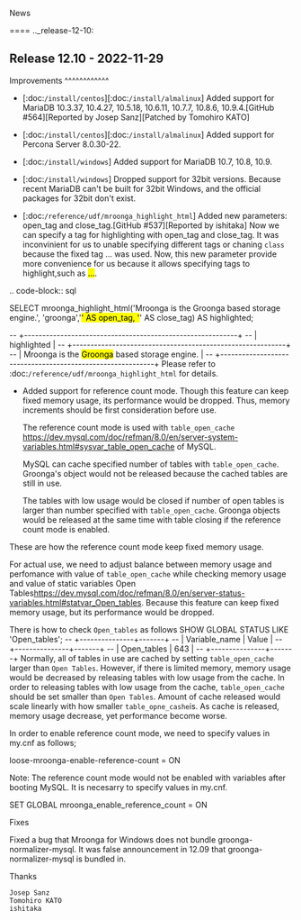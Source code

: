 News

====
.._release-12-10:

Release 12.10 - 2022-11-29
--------------------------

Improvements
^^^^^^^^^^^^

* [:doc:`/install/centos`][:doc:`/install/almalinux`] Added support for MariaDB 10.3.37, 10.4.27, 10.5.18, 10.6.11, 10.7.7, 10.8.6, 10.9.4.[GitHub #564][Reported by Josep Sanz][Patched by Tomohiro KATO]

* [:doc:`/install/centos`][:doc:`/install/almalinux`] Added support for Percona Server 8.0.30-22.

* [:doc:`/install/windows`] Added support for MariaDB 10.7, 10.8, 10.9.

* [:doc:`/install/windows`] Dropped support for 32bit versions.
    Because recent MariaDB can't be built for 32bit Windows, and the official packages for 32bit don't exist.
    <!--MariaDBがWindows用にビルトするのではなく、ビルドされるのだとおもうので-->

* [:doc:`/reference/udf/mroonga_highlight_html`] Added new parameters: open_tag and close_tag.[GitHub #537][Reported by ishitaka]
    Now we can specify a tag for highlighting with open_tag and close_tag.
    It was inconvinient for us to unable specifying different tags or chaning `class` because the fixed tag <span class="keyword">...</span> was used. 
    Now, this new parameter provide more convenience for us because it allows specifying tags to highlight,such as <mark>...</mark>.
    <!--今までは固定で <span class="keyword">...</span> というタグを使用しており、 class の変更や、別のタグが指定できず不便でした。 今回からタグを指定できるようになったので、 <mark>...</mark> などのハイライト用のタグも使えるようになって便利になりました。-->

 .. code-block:: sql
 
SELECT mroonga_highlight_html('Mroonga is the Groonga based storage engine.', 'groonga','<mark>' AS open_tag, '</mark>' AS close_tag) AS highlighted;

-- +-----------------------------------------------------------+
-- | highlighted                                               |
-- +-----------------------------------------------------------+
-- | Mroonga is the <mark>Groonga</mark> based storage engine. |
-- +-----------------------------------------------------------+
Please refer to :doc:`/reference/udf/mroonga_highlight_html` for details.

* Added support for reference count mode.
  Though this feature can keep fixed memory usage, its performance would be dropped. Thus, memory increments should be first consideration before use.
    <!-- この機能によりメモリー使用量を一定量に保つことができますが、パフォーマンスが悪化します。 そのため、メモリー不足の場合には、この機能を使用する前に、メモリーを増強することを検討してください。-->

  The reference count mode is used with `table_open_cache` <https://dev.mysql.com/doc/refman/8.0/en/server-system-variables.html#sysvar_table_open_cache> of MySQL.
    <!-- 参照カウントモードは MySQLの table_open_cache <https://dev.mysql.com/doc/refman/8.0/en/server-system-variables.html#sysvar_table_open_cache> とともに使用します。（My SQLのというのがMy SQLのシステム上でという事ならonかinだと思います )-->
  MySQL can cache specified number of tables  with `table_open_cache`. Groonga's object would not be released because the cached tables are still in use.
  <!-- MySQLは table_open_cache で指定した個数のテーブルをキャッシュしておくことができます。キャッシュされているテーブルはまだ使用中なので、Groongaのオブジェクトも解放されません。-->
  
  The tables with low usage would be closed if number of open tables is larger than number specified with `table_open_cache`. Groonga objects would be released at the same time with table closing if the reference count mode is enabled.
  
<!--table_open_cache で指定した個数よりも多いテーブルが開かれたとき、使用頻度が低いテーブルが閉じられます。参照カウントモードが有効なとき、そのタイミングでGroongaのオブジェクトも閉じられます。
【吉本】ここの日本語がよくわからなかったです。　Groongaのオブジェクトが開放されるのとオブジェクトが閉じるのは同義ですか？この説明は「どうやってreferencecount modeがメモリー使用量を一定に保つのか？」を説明しているという事であっていますか？-->


 These are how the reference count mode keep fixed memory usage.

For actual use, we need to adjust balance between memory usage and perfomance with value of `table_open_cache` while checking memory usage and value of static variables Open Tables<https://dev.mysql.com/doc/refman/8.0/en/server-status-variables.html#statvar_Open_tables>. Because this feature can keep fixed memory usage, but its performance would be dropped.

 <!--ステータス変数の Open_tables <https://dev.mysql.com/doc/refman/8.0/en/server-status-variables.html#statvar_Open_tables> の値とメモリー使用量を見ながら table_open_cache の値を調整することで、メモリー使用量とパフォーマンスのバランスを調整する必要があります。-->

There is how to check `Open_tables` as follows
SHOW GLOBAL STATUS LIKE 'Open_tables';
-- +---------------+-------+
-- | Variable_name | Value |
-- +---------------+-------+
-- | Open_tables   | 643   |
-- +---------------+-------+
Normally, all of tables in use are cached by setting `table_open_cache` larger than `Open Tables`. However, if there is limited memory, memory usage would be decreased by releasing tables with low usage from the cache.
In order to releasing tables with low usage from the cache, `table_open_cache` should be set smaller than `Open Tables`. 
Amount of cache released would scale linearly with how smaller `table_opne_cashe`is. 
As cache is released, memory usage decrease, yet performance become worse.
<!--通常は Open_tables より table_open_cache を大きくして常に使っているすべてテーブルをキャッシュします。 しかし、メモリーに余裕がない環境では一部の使用頻度の低いテーブルをキャッシュから落として解放することでメモリー使用量を削減します。
 使用頻度の低いテーブルをキャッシュから落とすには Open_tables より table_open_cache を小さくします。 少し小さくすると少しだけキャッシュから落ちます。その分メモリー使用量は減りますが、テーブルの開き直しが必要になるためパフォーマンスは悪化します。 table_open_cache を小さくするほどその度合いは大きくなるので、小さくするのはメモリー使用量が許容範囲内に収まる程度までにしておきます。
 【吉本】ここでも、キャッシュを開放する・と落とすが混在していてちょっとわかりづらかったです。-->
 
In order to enable reference count mode, we need to specify values in my.cnf as follows;

  loose-mroonga-enable-reference-count = ON

Note: 
The reference count mode would not be enabled with variables after booting MySQL.
It is necesarry to specify values in my.cnf.

   SET GLOBAL mroonga_enable_reference_count = ON

Fixes

Fixed a bug that Mroonga for Windows does not bundle groonga-normalizer-mysql.
It was false announcement in 12.09 that groonga-normalizer-mysql is bundled in.

Thanks

    Josep Sanz
    Tomohiro KATO
    ishitaka
